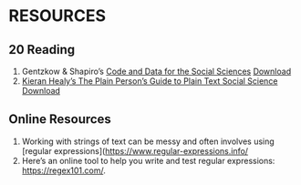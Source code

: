 
# RESOURCES

## 20 Reading
1. Gentzkow & Shapiro’s [Code and Data for the Social Sciences](https://web.stanford.edu/~gentzkow/research/CodeAndData.pdf) [Download](pdf/CodeAndData.pdf)
2. [Kieran Healy’s The Plain Person’s Guide to Plain Text Social Science](https://plain-text.co/) [Download](pdf/plain-person-text.pdf)

## Online Resources
1. Working with strings of text can be messy and often involves using [regular expressions](https://www.regular-expressions.info/
2. Here’s an online tool to help you write and test regular expressions: https://regex101.com/.